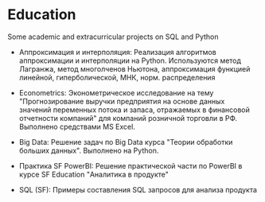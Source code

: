 # Education
Some academic and extracurricular projects on SQL and Python

- Аппроксимация и интерполяция:
Реализация алгоритмов аппроксимации и интерполяции на Python. Используются метод Лагранжа, метод многолченов Ньютона, аппроксимация функцией линейной, гиперболической, МНК, норм. распределения

- Econometrics: 
Эконометрическое исследование на тему "Прогнозирование выручки предприятия на основе данных значений переменных потока и запаса, отражаемых в финансовой отчетности компаний" для компаний розничной торговли в РФ. Выполнено средствами MS Excel.

- Big Data: 
Решение задач по Big Data курса "Теории обработки больших данных". Выполнено на Python.

- Практика SF PowerBI:
Решение практической части по PowerBI в курсе SF Education "Аналитика в продукте"

- SQL (SF):
Примеры составления SQL запросов для анализа продукта

